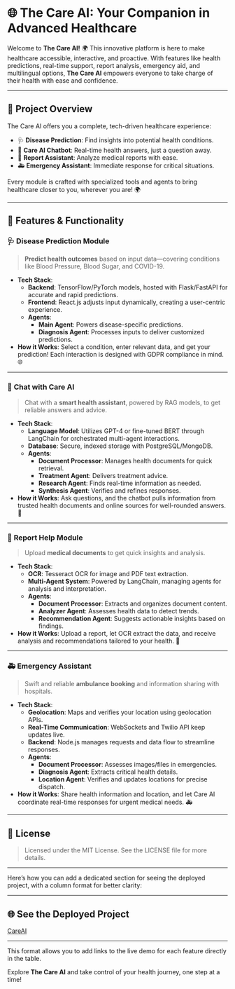 # 🌐 **The Care AI: Your Companion in Advanced Healthcare**

Welcome to **The Care AI!** 🌍 This innovative platform is here to make healthcare accessible, interactive, and proactive. With features like health predictions, real-time support, report analysis, emergency aid, and multilingual options, **The Care AI** empowers everyone to take charge of their health with ease and confidence.

---

## 🚀 **Project Overview**

The Care AI offers you a complete, tech-driven healthcare experience:

- 🩺 **Disease Prediction**: Find insights into potential health conditions.
- 💬 **Care AI Chatbot**: Real-time health answers, just a question away.
- 📝 **Report Assistant**: Analyze medical reports with ease.
- 🚑 **Emergency Assistant**: Immediate response for critical situations.

Every module is crafted with specialized tools and agents to bring healthcare closer to you, wherever you are! 🌍

---

## 🔮 **Features & Functionality**

### 🩺 **Disease Prediction Module**
> **Predict health outcomes** based on input data—covering conditions like Blood Pressure, Blood Sugar, and COVID-19.

   - **Tech Stack**:
      - **Backend**: TensorFlow/PyTorch models, hosted with Flask/FastAPI for accurate and rapid predictions.
      - **Frontend**: React.js adjusts input dynamically, creating a user-centric experience.
      - **Agents**:
         - **Main Agent**: Powers disease-specific predictions.
         - **Diagnosis Agent**: Processes inputs to deliver customized predictions.
   - **How it Works**: Select a condition, enter relevant data, and get your prediction! Each interaction is designed with GDPR compliance in mind. 🌐

---

### 💬 **Chat with Care AI**
> Chat with a **smart health assistant**, powered by RAG models, to get reliable answers and advice.

   - **Tech Stack**:
      - **Language Model**: Utilizes GPT-4 or fine-tuned BERT through LangChain for orchestrated multi-agent interactions.
      - **Database**: Secure, indexed storage with PostgreSQL/MongoDB.
      - **Agents**:
         - **Document Processor**: Manages health documents for quick retrieval.
         - **Treatment Agent**: Delivers treatment advice.
         - **Research Agent**: Finds real-time information as needed.
         - **Synthesis Agent**: Verifies and refines responses.
   - **How it Works**: Ask questions, and the chatbot pulls information from trusted health documents and online sources for well-rounded answers. 📜

---

### 📝 **Report Help Module**
> Upload **medical documents** to get quick insights and analysis.

   - **Tech Stack**:
      - **OCR**: Tesseract OCR for image and PDF text extraction.
      - **Multi-Agent System**: Powered by LangChain, managing agents for analysis and interpretation.
      - **Agents**:
         - **Document Processor**: Extracts and organizes document content.
         - **Analyzer Agent**: Assesses health data to detect trends.
         - **Recommendation Agent**: Suggests actionable insights based on findings.
   - **How it Works**: Upload a report, let OCR extract the data, and receive analysis and recommendations tailored to your health. 📝

---

### 🚑 **Emergency Assistant**
> Swift and reliable **ambulance booking** and information sharing with hospitals.

   - **Tech Stack**:
      - **Geolocation**: Maps and verifies your location using geolocation APIs.
      - **Real-Time Communication**: WebSockets and Twilio API keep updates live.
      - **Backend**: Node.js manages requests and data flow to streamline responses.
      - **Agents**:
         - **Document Processor**: Assesses images/files in emergencies.
         - **Diagnosis Agent**: Extracts critical health details.
         - **Location Agent**: Verifies and updates locations for precise dispatch.
   - **How it Works**: Share health information and location, and let Care AI coordinate real-time responses for urgent medical needs. 🚑

---


## 📄 **License**

> Licensed under the MIT License. See the LICENSE file for more details.

---

Here’s how you can add a dedicated section for seeing the deployed project, with a column format for better clarity:

---

## 🌐 **See the Deployed Project**

[CareAI](https://careai28.netlify.app/)

---

This format allows you to add links to the live demo for each feature directly in the table.


Explore **The Care AI** and take control of your health journey, one step at a time!
